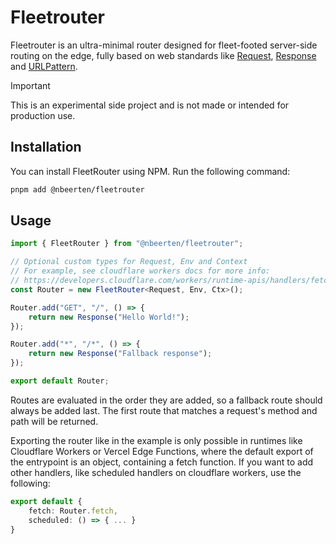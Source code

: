 # Fleetrouter

Fleetrouter is an ultra-minimal router designed for fleet-footed server-side routing on the edge, fully based on web standards like [Request](https://developer.mozilla.org/en-US/docs/Web/API/Request), [Response](https://developer.mozilla.org/en-US/docs/Web/API/Response) and [URLPattern](https://developer.mozilla.org/en-US/docs/Web/API/URLPattern).

> [!IMPORTANT]  
> This is an experimental side project and is not made or intended for production use.

## Installation

You can install FleetRouter using NPM. Run the following command:

```sh
pnpm add @nbeerten/fleetrouter
```

## Usage

```ts
import { FleetRouter } from "@nbeerten/fleetrouter";

// Optional custom types for Request, Env and Context
// For example, see cloudflare workers docs for more info:
// https://developers.cloudflare.com/workers/runtime-apis/handlers/fetch/#background
const Router = new FleetRouter<Request, Env, Ctx>();

Router.add("GET", "/", () => {
    return new Response("Hello World!");
});

Router.add("*", "/*", () => {
    return new Response("Fallback response");
});

export default Router;
```

Routes are evaluated in the order they are added, so a fallback route should always be added last. The first route that matches a request's method and path will be returned.

Exporting the router like in the example is only possible in runtimes like Cloudflare Workers or Vercel Edge Functions, where the default export of the entrypoint is an object, containing a fetch function. If you want to add other handlers, like scheduled handlers on cloudflare workers, use the following:

```ts
export default {
    fetch: Router.fetch,
    scheduled: () => { ... }
}
```
